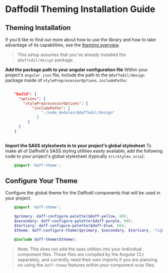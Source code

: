 # Daffodil Theming Installation Guide

## Theming Installation

If you’d like to find out more about how to use the library and how to take advantage of its capabilities, see the [theming overview](../theming.md).

> This setup assumes that you’ve already installed the `@daffodil/design` package.

**Add the package path to your angular configuration file**
Within your project's `angular.json` file, include the path to the `@daffodil/design` package inside of  `stylePreprocessorOptions.includePaths`:
```json
    
    "build": {
      "options": {
        "stylePreprocessorOptions": {
            "includePaths": [
                "./node_modules/@daffodil/design"
              ]
          }
      }
    }
   
```

**Import the SASS stylesheets in to your project's global stylesheet**
To make all of Daffodil's SASS styling utilities easily available, add the following code to your project's global stylesheet (typically `src/styles.scss`):
```scss    
    @import 'daff-theme';
```
## Configure Your Theme
Configure the global theme for the Daffodil components that will be used in your project.

```scss
    @import 'daff-theme';

    $primary: daff-configure-palette($daff-yellow, 60);
    $secondary: daff-configure-palette($daff-purple, 60);
    $tertiary: daff-configure-palette($daff-blue, 60);
    $theme: daff-configure-theme($primary, $secondary, $tertiary, 'light');

    @include daff-theme($theme);
```
> Note: This does not add the sass utilities into your individual component files. Those files are compiled by the Angular CLI separately, and currently need their own imports if you are planning on using the `daff-theme`  features within your component scss files.